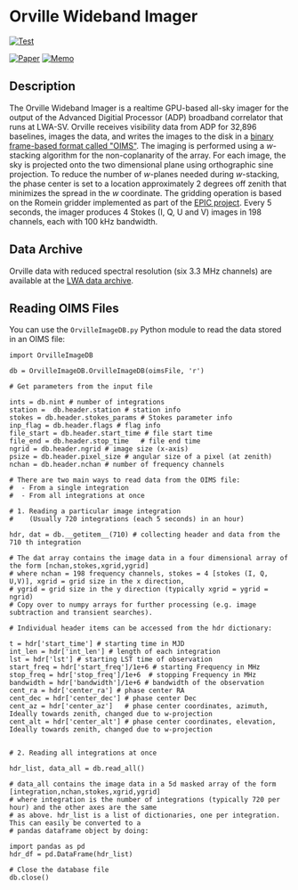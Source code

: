 # Orville Wideband Imager

[![Test](https://github.com/lwa-project/orville_wideband_imager/actions/workflows/main.yml/badge.svg)](https://github.com/lwa-project/orville_wideband_imager/actions/workflows/main.yml)

[![Paper](https://img.shields.io/badge/arXiv-2103.03347-blue.svg)](https://arxiv.org/abs/2103.03347)   [![Memo](https://img.shields.io/badge/lwa%20memo-215-blue)](http://leo.phys.unm.edu/~lwa/memos/memo/lwa0215.pdf)


## Description
The Orville Wideband Imager is a realtime GPU-based all-sky imager for the output
of the Advanced Digitial Processor (ADP) broadband correlator that runs at LWA-SV.
Orville receives visibility data from ADP for 32,896 baselines, images the data,
and writes the images to the disk in a [binary frame-based format called "OIMS"](https://github.com/lwa-project/orville_wideband_imager/blob/master/OrvilleImageDB.py).
The imaging is performed using a _w_-stacking algorithm for the non-coplanarity of
the array.  For each image, the sky is projected onto the two dimensional plane using
orthographic sine projection.  To reduce the number of _w_-planes needed during _w_-stacking,
the phase center is set to a location approximately 2 degrees off zenith that minimizes
the spread in the _w_ coordinate. The gridding operation is based on the Romein gridder
implemented as part of the [EPIC project](https://github.com/epic-astronomy/EPIC).  Every 5
seconds, the imager produces 4 Stokes (I, Q, U and V) images in 198 channels, each with
100 kHz bandwidth.

## Data Archive
Orville data with reduced spectral resolution (six 3.3 MHz channels) are available at the [LWA data archive](https://lda10g.alliance.unm.edu/Orville/).

## Reading OIMS Files
You can use the `OrvilleImageDB.py` Python module to read the data stored in an OIMS file:
```
import OrvilleImageDB

db = OrvilleImageDB.OrvilleImageDB(oimsFile, 'r')

# Get parameters from the input file

ints = db.nint # number of integrations
station =  db.header.station # station info
stokes = db.header.stokes_params # Stokes parameter info
inp_flag = db.header.flags # flag info
file_start = db.header.start_time # file start time
file_end = db.header.stop_time   # file end time
ngrid = db.header.ngrid # image size (x-axis)
psize = db.header.pixel_size # angular size of a pixel (at zenith)
nchan = db.header.nchan # number of frequency channels

# There are two main ways to read data from the OIMS file:
#  - From a single integration
#  - From all integrations at once

# 1. Reading a particular image integration
#    (Usually 720 integrations (each 5 seconds) in an hour) 

hdr, dat = db.__getitem__(710) # collecting header and data from the 710 th integration

# The dat array contains the image data in a four dimensional array of the form [nchan,stokes,xgrid,ygrid]
# where nchan = 198 frequency channels, stokes = 4 [stokes (I, Q, U,V)], xgrid = grid size in the x direction,
# ygrid = grid size in the y direction (typically xgrid = ygrid = ngrid)
# Copy over to numpy arrays for further processing (e.g. image subtraction and transient searches).

# Individual header items can be accessed from the hdr dictionary:

t = hdr['start_time'] # starting time in MJD
int_len = hdr['int_len'] # length of each integration
lst = hdr['lst'] # starting LST time of observation
start_freq = hdr['start_freq']/1e+6 # starting Frequency in MHz
stop_freq = hdr['stop_freq']/1e+6  # stopping Frequency in MHz
bandwidth = hdr['bandwidth']/1e+6 # bandwidth of the observation
cent_ra = hdr['center_ra'] # phase center RA
cent_dec = hdr['center_dec'] # phase center Dec
cent_az = hdr['center_az']   # phase center coordinates, azimuth, Ideally towards zenith, changed due to w-projection 
cent_alt = hdr['center_alt'] # phase center coordinates, elevation, Ideally towards zenith, changed due to w-projection 


# 2. Reading all integrations at once

hdr_list, data_all = db.read_all()

# data_all contains the image data in a 5d masked array of the form [integration,nchan,stokes,xgrid,ygrid]
# where integration is the number of integrations (typically 720 per hour) and the other axes are the same
# as above. hdr_list is a list of dictionaries, one per integration. This can easily be converted to a 
# pandas dataframe object by doing:

import pandas as pd
hdr_df = pd.DataFrame(hdr_list)

# Close the database file
db.close()
```

